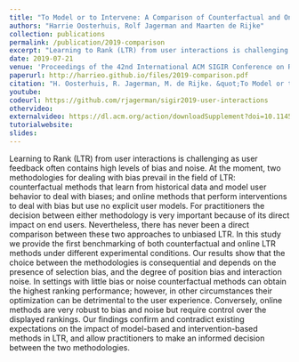 ```yaml
---
title: "To Model or to Intervene: A Comparison of Counterfactual and Online Learning to Rank from User Interactions"
authors: "Harrie Oosterhuis, Rolf Jagerman and Maarten de Rijke"
collection: publications
permalink: /publication/2019-comparison
excerpt: "Learning to Rank (LTR) from user interactions is challenging as user feedback often contains high levels of bias and noise. At the moment, two methodologies for dealing with bias prevail in the field of LTR: counterfactual methods that learn from historical data and model user behavior to deal with biases; and online methods that perform interventions to deal with bias but use no explicit user models."
date: 2019-07-21
venue: 'Proceedings of the 42nd International ACM SIGIR Conference on Research and Development in Information Retrieval (SIGIR ’19)'
paperurl: http://harrieo.github.io/files/2019-comparison.pdf
citation: "H. Oosterhuis, R. Jagerman, M. de Rijke. &quot;To Model or to Intervene: A Comparison of Counterfactual and Online Learning to Rank from User Interactions.&quot; In <i>Proceedings of the 42nd International ACM SIGIR Conference on Research and Development in Information Retrieval</i>. ACM, 2019."
youtube:
codeurl: https://github.com/rjagerman/sigir2019-user-interactions
othervideo:
externalvideo: https://dl.acm.org/action/downloadSupplement?doi=10.1145%2F3331184.3331269&file=cite1-11h40-d1.mp4
tutorialwebsite:
slides:
---
```


Learning to Rank (LTR) from user interactions is challenging as user feedback often contains high levels of bias and noise. At the moment, two methodologies for dealing with bias prevail in the field of LTR: counterfactual methods that learn from historical data and model user behavior to deal with biases; and online methods that perform interventions to deal with bias but use no explicit user models. For practitioners the decision between either methodology is very important because of its direct impact on end users. Nevertheless, there has never been a direct comparison between these two approaches to unbiased LTR. In this study we provide the first benchmarking of both counterfactual and online LTR methods under different experimental conditions. Our results show that the choice between the methodologies is consequential and depends on the presence of selection bias, and the degree of position bias and interaction noise. In settings with little bias or noise counterfactual methods can obtain the highest ranking performance; however, in other circumstances their optimization can be detrimental to the user experience. Conversely, online methods are very robust to bias and noise but require control over the displayed rankings. Our findings confirm and contradict existing expectations on the impact of model-based and intervention-based methods in LTR, and allow practitioners to make an informed decision between the two methodologies.